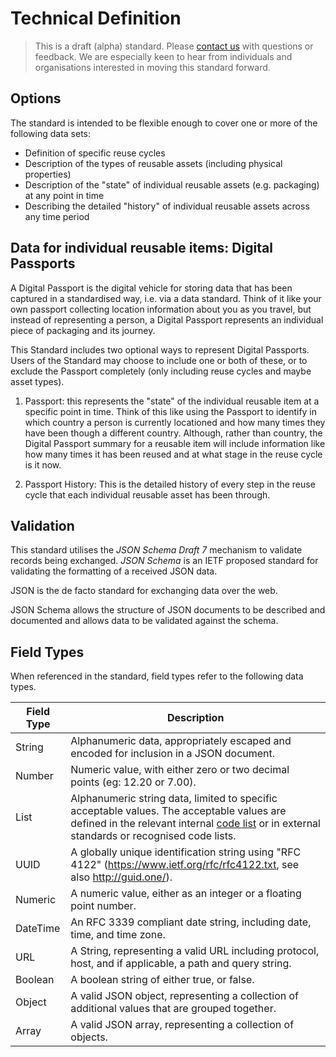 # Technical Definition

> This is a draft (alpha) standard. Please [contact us](https://reath.id/contact) with questions or feedback. We are especially keen to hear from individuals and organisations interested in moving this standard forward.

## Options

 The standard is intended to be flexible enough to cover one or more of the following data sets:

 - Definition of specific reuse cycles
 - Description of the types of reusable assets (including physical properties)
 - Description of the "state" of individual reusable assets (e.g. packaging) at any point in time
 - Describing the detailed "history" of individual reusable assets across any time period

## Data for individual reusable items: Digital Passports

A Digital Passport is the digital vehicle for storing data that has been captured in a standardised way, i.e. via a data standard. Think of it like your own passport collecting location information about you as you travel, but instead of representing a person, a Digital Passport represents an individual piece of packaging and its journey.

This Standard includes two optional ways to represent Digital Passports. Users of the Standard may choose to include one or both of these, or to exclude the Passport completely (only including reuse cycles and maybe asset types).

1. Passport: this represents the "state" of the individual reusable item at a specific point in time. Think of this like using the Passport to identify in which country a person is currently locationed and how many times they have been though a different country. Although, rather than country, the Digital Passport summary for a reusable item will include information like how many times it has been reused and at what stage in the reuse cycle is it now.

1. Passport History: This is the detailed history of every step in the reuse cycle that each individual reusable asset has been through.

## Validation

This standard utilises the *JSON Schema Draft 7* mechanism to validate records being exchanged. *JSON Schema* is an IETF proposed standard for validating the formatting of a received JSON data.

JSON is the de facto standard for exchanging data over the web.

JSON Schema allows the structure of JSON documents to be described and documented and allows data to be validated against the schema. 

## Field Types

When referenced in the standard, field types refer to the following data types.


Field Type | Description
---------- | -----------
|String|Alphanumeric data, appropriately escaped and encoded for inclusion in a JSON document. 
|Number|Numeric value, with either zero or two decimal points (eg: 12.20 or 7.00). 
|List|Alphanumeric string data, limited to specific acceptable values. The acceptable values are defined in the relevant internal [code list](./standard/codelists) or in external standards or recognised code lists.
|UUID|A globally unique identification string using "RFC 4122" (https://www.ietf.org/rfc/rfc4122.txt, see also http://guid.one/).
|Numeric|A numeric value, either as an integer or a  floating point number.
|DateTime|An RFC 3339 compliant date string, including date, time, and time zone.
|URL|A String, representing a valid URL including protocol, host, and if applicable, a path and query string.
|Boolean|A boolean string of either true, or false.
|Object|A valid JSON object, representing a collection of additional values that are grouped together.
|Array|A valid JSON array, representing a collection of objects.


